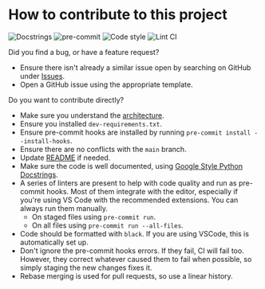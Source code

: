 # How to contribute to this project

![Docstrings](https://img.shields.io/badge/docstrings-google-lightgrey)
![pre-commit](https://img.shields.io/badge/pre--commit-enabled-brightgreen?logo=pre-commit)
![Code style](https://img.shields.io/badge/code%20style-black-000000.svg)
![Lint CI](https://github.com/aplietexe/udemy-autocoupons/actions/workflows/lint.yaml/badge.svg?style=for-the-badge)

Did you find a bug, or have a feature request?

- Ensure there isn't already a similar issue open by searching on GitHub under
  [Issues](https://github.com/Aplietexe/udemy-autocoupons/issues).
- Open a GitHub issue using the appropriate template.

Do you want to contribute directly?

- Make sure you understand the [architecture](../README.md#architecture).
- Ensure you installed `dev-requirements.txt`.
- Ensure pre-commit hooks are installed by running `pre-commit install
  --install-hooks`.
- Ensure there are no conflicts with the `main` branch.
- Update [README](/README.md) if needed.
- Make sure the code is well documented, using [Google Style Python
  Docstrings](https://sphinxcontrib-napoleon.readthedocs.io/en/latest/example_google.html).
- A series of linters are present to help with code quality and run as
  pre-commit hooks. Most of them integrate with the editor, especially if you're
  using VS Code with the recommended extensions. You can always run them
  manually.
  - On staged files using `pre-commit run`.
  - On all files using `pre-commit run --all-files`.
- Code should be formatted with `black`. If you are using VSCode, this is
  automatically set up.
- Don't ignore the pre-commit hooks errors. If they fail, CI will fail too.
  However, they correct whatever caused them to fail when possible, so simply
  staging the new changes fixes it.
- Rebase merging is used for pull requests, so use a linear history.
